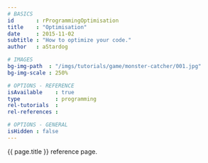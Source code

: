```yaml
---
# BASICS
id       : rProgrammingOptimisation
title    : "Optimisation"
date     : 2015-11-02
subtitle : "How to optimize your code."
author   : aStardog

# IMAGES
bg-img-path  : "/imgs/tutorials/game/monster-catcher/001.jpg"
bg-img-scale : 250%

# OPTIONS - REFERENCE
isAvailable    : true
type           : programming
rel-tutorials  : 
rel-references : 

# OPTIONS - GENERAL
isHidden : false
---
```

{{ page.title }} reference page.